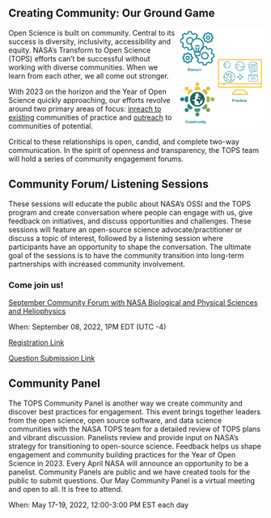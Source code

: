 ## Creating Community: Our Ground Game
<img align="right" src="../../assets/github/Communities_CynthiaHall.png" style="width:175px;height:194px;">
Open Science is built on community. Central to its success is diversity, inclusivity, accessibility and equity. NASA’s Transform to Open Science (TOPS) efforts can’t be successful without working with diverse communities. When we learn from each other, we all come out stronger. 






With 2023 on the horizon and the Year of Open Science quickly approaching, our efforts revolve around two primary areas of focus: [inreach to existing](./inreach.md) communities of practice and [outreach](./outreach.md) to communities of potential. 


Critical to these relationships is open, candid, and complete two-way communication.  In the spirit of openness and transparency, the TOPS team will hold a series of community engagement forums. 

## Community Forum/ Listening Sessions
These sessions will educate the public about NASA’s OSSI and the TOPS program and create conversation where people can engage with us, give feedback on initiatives, and discuss opportunities and challenges. These sessions will feature an open-source science advocate/practitioner or discuss a topic of interest, followed by a listening session where participants have an opportunity to shape the conversation. The ultimate goal of the sessions is to have the community transition into long-term partnerships with increased community involvement.

### Come join us! 

[September Community Forum with NASA Biological and Physical Sciences and Heliophysics](https://github.com/nasa/Transform-to-Open-Science/blob/main/docs/Area1_Engagement/Community_Forums/20220908_community_forum.md) 

When: September 08, 2022, 1PM EDT (UTC -4)

[Registration Link](https://go.nasa.gov/3crKGeY)

[Question Submission Link](https://nasa.cnf.io/sessions/kzbb/#!/dashboard)

## Community Panel
The TOPS Community Panel is another way we create community and discover best practices for engagement. This event brings together leaders from the open science, open source software, and data science communities with the NASA TOPS team for a detailed review of TOPS plans and vibrant discussion.  Panelists review and provide input on NASA’s strategy for transitioning to open-source science. Feedback helps us shape engagement and community building practices for the Year of Open Science in 2023. Every April NASA will announce an opportunity to be a panelist. Community Panels are public and we have created  tools for the public to submit questions. Our May Community Panel is a virtual meeting and open to all. It is free to attend.

When: May 17-19, 2022, 12:00-3:00 PM EST each day

